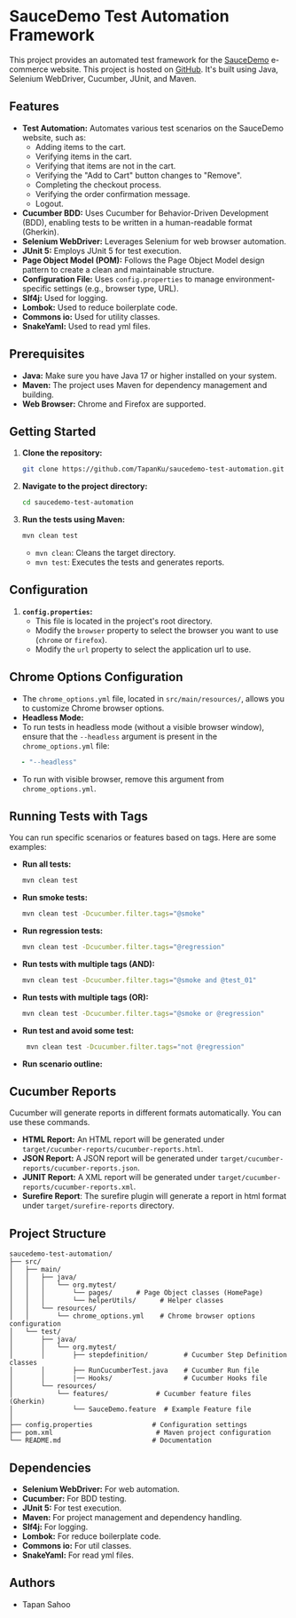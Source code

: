 # SauceDemo Test Automation Framework

This project provides an automated test framework for the [SauceDemo](https://www.saucedemo.com/) e-commerce website. This project is hosted on [GitHub](https://github.com/TapanKu/ui-test-automation).
It's built using Java, Selenium WebDriver, Cucumber, JUnit, and Maven.

## Features

*   **Test Automation:** Automates various test scenarios on the SauceDemo website, such as:
    *   Adding items to the cart.
    *   Verifying items in the cart.
    *   Verifying that items are not in the cart.
    *   Verifying the "Add to Cart" button changes to "Remove".
    *   Completing the checkout process.
    *   Verifying the order confirmation message.
    *   Logout.
*   **Cucumber BDD:** Uses Cucumber for Behavior-Driven Development (BDD), enabling tests to be written in a human-readable format (Gherkin).
*   **Selenium WebDriver:** Leverages Selenium for web browser automation.
*   **JUnit 5:** Employs JUnit 5 for test execution.
*   **Page Object Model (POM):** Follows the Page Object Model design pattern to create a clean and maintainable structure.
*   **Configuration File:** Uses `config.properties` to manage environment-specific settings (e.g., browser type, URL).
*   **Slf4j:** Used for logging.
*   **Lombok:** Used to reduce boilerplate code.
*   **Commons io:** Used for utility classes.
*   **SnakeYaml:** Used to read yml files.

## Prerequisites

*   **Java:** Make sure you have Java 17 or higher installed on your system.
*   **Maven:** The project uses Maven for dependency management and building.
*   **Web Browser:** Chrome and Firefox are supported.

## Getting Started

1.  **Clone the repository:**
    ```bash
    git clone https://github.com/TapanKu/saucedemo-test-automation.git
    ```

2.  **Navigate to the project directory:**
    ```bash
    cd saucedemo-test-automation
    ```

3.  **Run the tests using Maven:**
    ```bash
    mvn clean test
    ```
    *   `mvn clean`: Cleans the target directory.
    *   `mvn test`: Executes the tests and generates reports.

## Configuration

1.  **`config.properties`:**
    *   This file is located in the project's root directory.
    *   Modify the `browser` property to select the browser you want to use (`chrome` or `firefox`).
    *   Modify the `url` property to select the application url to use.
    
## Chrome Options Configuration
*   The `chrome_options.yml` file, located in `src/main/resources/`, allows you to customize Chrome browser options.
*   **Headless Mode:**
*   To run tests in headless mode (without a visible browser window), ensure that the `--headless` argument is present in the `chrome_options.yml` file:
```yaml
   - "--headless"
```
 *   To run with visible browser, remove this argument from `chrome_options.yml`.

## Running Tests with Tags

You can run specific scenarios or features based on tags. Here are some examples:

*   **Run all tests:**
    ```bash
    mvn clean test
    ```

*   **Run smoke tests:**
    ```bash
    mvn clean test -Dcucumber.filter.tags="@smoke"
    ```

*   **Run regression tests:**
    ```bash
    mvn clean test -Dcucumber.filter.tags="@regression"
    ```

*   **Run tests with multiple tags (AND):**
    ```bash
    mvn clean test -Dcucumber.filter.tags="@smoke and @test_01"
    ```
*   **Run tests with multiple tags (OR):**
    ```bash
    mvn clean test -Dcucumber.filter.tags="@smoke or @regression"
    ```
* **Run test and avoid some test:**
    ```bash
     mvn clean test -Dcucumber.filter.tags="not @regression"
    ```
* **Run scenario outline:**

## Cucumber Reports

Cucumber will generate reports in different formats automatically. You can use
these commands.

* **HTML Report:** An HTML report will be generated under
  `target/cucumber-reports/cucumber-reports.html`.
* **JSON Report:** A JSON report will be generated under
  `target/cucumber-reports/cucumber-reports.json`.
* **JUNIT Report:** A XML report will be generated under
  `target/cucumber-reports/cucumber-reports.xml`.
* **Surefire Report**: The surefire plugin will generate a report in html
  format under `target/surefire-reports` directory.

## Project Structure

    saucedemo-test-automation/
    ├── src/
    │   ├── main/
    │   │   ├── java/
    │   │   │   └── org.mytest/
    │   │   │       └── pages/      # Page Object classes (HomePage)
    │   │   │       └── helperUtils/      # Helper classes 
    │   │   └── resources/
    │   │       └── chrome_options.yml    # Chrome browser options configuration
    │   └── test/
    │       ├── java/
    │       │   └── org.mytest/
    │       │       ├── stepdefinition/         # Cucumber Step Definition classes
    │       │       ├── RunCucumberTest.java    # Cucumber Run file
    │       │       |── Hooks/                  # Cucumber Hooks file
    │       └── resources/
    │           └── features/            # Cucumber feature files (Gherkin)
    │               └── SauceDemo.feature  # Example Feature file
    │
    ├── config.properties               # Configuration settings    
    ├── pom.xml                          # Maven project configuration
    └── README.md                       # Documentation

## Dependencies

* **Selenium WebDriver:** For web automation.
* **Cucumber:** For BDD testing.
* **JUnit 5:** For test execution.
* **Maven:** For project management and dependency handling.
* **Slf4j:** For logging.
* **Lombok:** For reduce boilerplate code.
* **Commons io:** For util classes.
* **SnakeYaml:** For read yml files.

## Authors

* Tapan Sahoo
